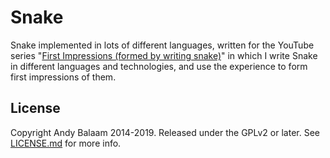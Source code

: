 # Snake

Snake implemented in lots of different languages, written for the YouTube
series "[First Impressions (formed by writing snake)](https://www.youtube.com/watch?v=LZzr9wvlWaE&list=PLgyU3jNA6VjTYOJZVTYuxMz2UD7hi4Xsu)"
in which I write Snake in different languages and technologies, and use the
experience to form first impressions of them.

## License

Copyright Andy Balaam 2014-2019.  Released under the GPLv2 or later.  See
[LICENSE.md](LICENSE.md) for more info.
